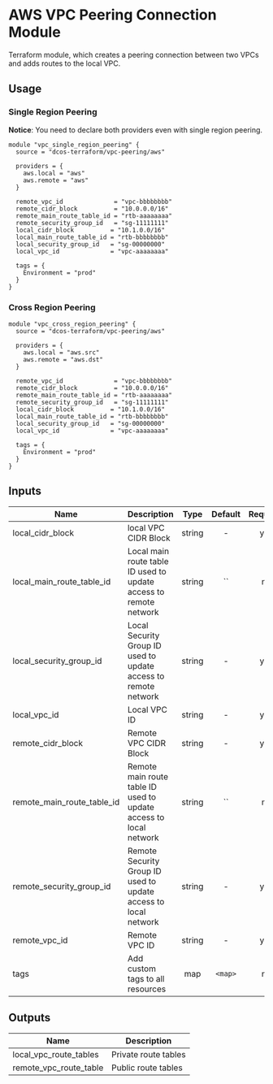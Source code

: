 
AWS VPC Peering Connection Module
=================================

Terraform module, which creates a peering connection between two VPCs and adds routes to the local VPC.

Usage
-----

### Single Region Peering
**Notice**: You need to declare both providers even with single region peering.

```hc1
module "vpc_single_region_peering" {
  source = "dcos-terraform/vpc-peering/aws"

  providers = {
    aws.local = "aws"
    aws.remote = "aws"
  }

  remote_vpc_id              = "vpc-bbbbbbbb"
  remote_cidr_block          = "10.0.0.0/16"
  remote_main_route_table_id = "rtb-aaaaaaaa"
  remote_security_group_id   = "sg-11111111"
  local_cidr_block          = "10.1.0.0/16"
  local_main_route_table_id = "rtb-bbbbbbbb"
  local_security_group_id   = "sg-00000000"
  local_vpc_id              = "vpc-aaaaaaaa"

  tags = {
    Environment = "prod"
  }
}
```

### Cross Region Peering

```hc1
module "vpc_cross_region_peering" {
  source = "dcos-terraform/vpc-peering/aws"

  providers = {
    aws.local = "aws.src"
    aws.remote = "aws.dst"
  }

  remote_vpc_id              = "vpc-bbbbbbbb"
  remote_cidr_block          = "10.0.0.0/16"
  remote_main_route_table_id = "rtb-aaaaaaaa"
  remote_security_group_id   = "sg-11111111"
  local_cidr_block          = "10.1.0.0/16"
  local_main_route_table_id = "rtb-bbbbbbbb"
  local_security_group_id   = "sg-00000000"
  local_vpc_id              = "vpc-aaaaaaaa"

  tags = {
    Environment = "prod"
  }
}
```


## Inputs

| Name | Description | Type | Default | Required |
|------|-------------|:----:|:-----:|:-----:|
| local_cidr_block | local VPC CIDR Block | string | - | yes |
| local_main_route_table_id | Local main route table ID used to update access to remote network | string | `` | no |
| local_security_group_id | Local Security Group ID used to update access to remote network | string | - | yes |
| local_vpc_id | Local VPC ID | string | - | yes |
| remote_cidr_block | Remote VPC CIDR Block | string | - | yes |
| remote_main_route_table_id | Remote main route table ID used to update access to local network | string | `` | no |
| remote_security_group_id | Remote Security Group ID used to update access to local network | string | - | yes |
| remote_vpc_id | Remote VPC ID | string | - | yes |
| tags | Add custom tags to all resources | map | `<map>` | no |

## Outputs

| Name | Description |
|------|-------------|
| local_vpc_route_tables | Private route tables |
| remote_vpc_route_table | Public route tables |

